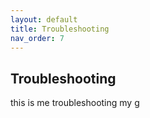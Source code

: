 ```yaml
---
layout: default
title: Troubleshooting
nav_order: 7
---
```


## Troubleshooting

this is me troubleshooting my g